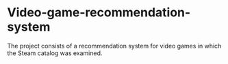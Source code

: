 # Video-game-recommendation-system
The project consists of a recommendation system for video games in which the Steam catalog was examined.
